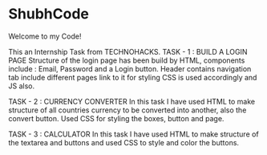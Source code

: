 # ShubhCode
Welcome to my Code!

This an Internship Task from TECHNOHACKS.
TASK - 1 : BUILD A LOGIN PAGE
Structure of the login page has been build by HTML, components include : Email, Password and a Login button. Header contains navigation tab include different pages link to it for styling CSS is used accordingly and JS also.

TASK - 2 : CURRENCY CONVERTER
In this task I have used HTML to make structure of all countries currency to be converted into another, also the convert button.
Used CSS for styling the boxes, button and page.

TASK - 3 : CALCULATOR
In this task I have used HTML to make structure of the textarea and buttons and used CSS to style and color the buttons.
